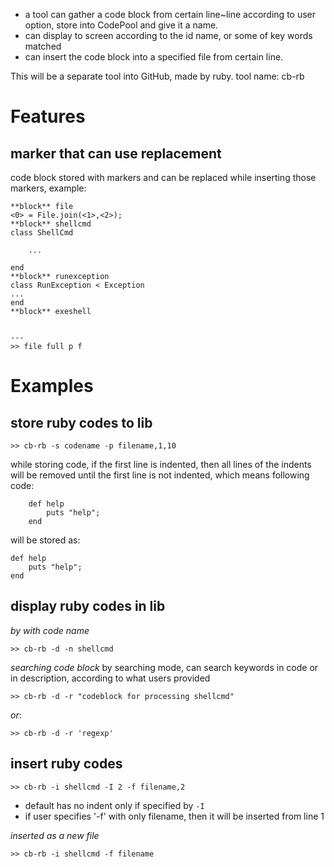 - a tool can gather a code block from certain line~line according to user option, store into CodePool and give it a name.
- can display to screen according to the id name, or some of key words matched
- can insert the code block into a specified file from certain line.

This will be a separate tool into GitHub, made by ruby.
tool name: cb-rb

# Features
## marker that can use replacement
code block stored with markers and can be replaced while inserting those markers, example:
```
**block** file
<0> = File.join(<1>,<2>);
**block** shellcmd
class ShellCmd

	...

end
**block** runexception
class RunException < Exception
...
end
**block** exeshell


---
>> file full p f
```

# Examples
## store ruby codes to lib

```
>> cb-rb -s codename -p filename,1,10
```
while storing code, if the first line is indented, then all lines of the indents will be removed until the first line is not indented, which means following code:
```
	def help
		puts "help";
	end
```
will be stored as:
```
def help
	puts "help";
end
```
## display ruby codes in lib
*by with code name*
```
>> cb-rb -d -n shellcmd
```
*searching code block*
by searching mode, can search keywords in code or in description, according to what users provided
```
>> cb-rb -d -r "codeblock for processing shellcmd"
```
*or*:
```
>> cb-rb -d -r 'regexp'
```

## insert ruby codes
```
>> cb-rb -i shellcmd -I 2 -f filename,2
```
- default has no indent only if specified by `-I`
- if user specifies '-f' with only filename, then it will be inserted from line 1

*inserted as a new file*
```
>> cb-rb -i shellcmd -f filename
```

